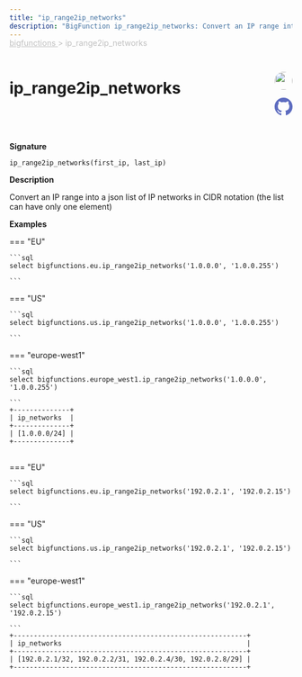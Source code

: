 ```yaml
---
title: "ip_range2ip_networks"
description: "BigFunction ip_range2ip_networks: Convert an IP range into a json list of IP networks in CIDR notation"
---
```


<span style="color: silver; position: relative; top: -1rem">
  <a href=".." style="color: silver">bigfunctions </a> > ip_range2ip_networks
</span>

# ip_range2ip_networks


<div style="position: relative; top: -4rem; margin-bottom:  -2rem; text-align: right; z-index: 9999;">
  
  <a href="https://www.linkedin.com/in/paul-marcombes" title="Author: Paul Marcombes" target="_blank">
    <img src="https://lh3.googleusercontent.com/a-/ACB-R5RDf2yxcw1p_IYLCKmiUIScreatDdhG8B83om6Ohw=s260" width="32" style=" border-radius: 50% !important">
  </a>
  
  <a href="{REPO_URL}/tree/main/bigfunctions/ip_range2ip_networks.yaml" title="Edit on GitHub" target="_blank"><svg xmlns="http://www.w3.org/2000/svg" width="32" height="32" viewBox="0 0 24 24"><path fill="#5d6cc0" d="M12 0c-6.626 0-12 5.373-12 12 0 5.302 3.438 9.8 8.207 11.387.599.111.793-.261.793-.577v-2.234c-3.338.726-4.033-1.416-4.033-1.416-.546-1.387-1.333-1.756-1.333-1.756-1.089-.745.083-.729.083-.729 1.205.084 1.839 1.237 1.839 1.237 1.07 1.834 2.807 1.304 3.492.997.107-.775.418-1.305.762-1.604-2.665-.305-5.467-1.334-5.467-5.931 0-1.311.469-2.381 1.236-3.221-.124-.303-.535-1.524.117-3.176 0 0 1.008-.322 3.301 1.23.957-.266 1.983-.399 3.003-.404 1.02.005 2.047.138 3.006.404 2.291-1.552 3.297-1.23 3.297-1.23.653 1.653.242 2.874.118 3.176.77.84 1.235 1.911 1.235 3.221 0 4.609-2.807 5.624-5.479 5.921.43.372.823 1.102.823 2.222v3.293c0 .319.192.694.801.576 4.765-1.589 8.199-6.086 8.199-11.386 0-6.627-5.373-12-12-12z"/></svg></a>
</div>



**Signature** 
```
ip_range2ip_networks(first_ip, last_ip)
```

**Description**

Convert an IP range into a json list of IP networks in CIDR notation
(the list can have only one element)






**Examples**













=== "EU"

    ```sql
    select bigfunctions.eu.ip_range2ip_networks('1.0.0.0', '1.0.0.255')
    
    ```




=== "US"

    ```sql
    select bigfunctions.us.ip_range2ip_networks('1.0.0.0', '1.0.0.255')
    
    ```




=== "europe-west1"

    ```sql
    select bigfunctions.europe_west1.ip_range2ip_networks('1.0.0.0', '1.0.0.255')
    
    ```









<pre style="margin-top: -1rem;">
<code style="padding-top: 0px; padding-bottom: 0px;">+--------------+
| ip_networks  |
+--------------+
| [1.0.0.0/24] |
+--------------+
</code>
</pre>



















=== "EU"

    ```sql
    select bigfunctions.eu.ip_range2ip_networks('192.0.2.1', '192.0.2.15')
    
    ```




=== "US"

    ```sql
    select bigfunctions.us.ip_range2ip_networks('192.0.2.1', '192.0.2.15')
    
    ```




=== "europe-west1"

    ```sql
    select bigfunctions.europe_west1.ip_range2ip_networks('192.0.2.1', '192.0.2.15')
    
    ```









<pre style="margin-top: -1rem;">
<code style="padding-top: 0px; padding-bottom: 0px;">+----------------------------------------------------------+
| ip_networks                                              |
+----------------------------------------------------------+
| [192.0.2.1/32, 192.0.2.2/31, 192.0.2.4/30, 192.0.2.8/29] |
+----------------------------------------------------------+
</code>
</pre>









